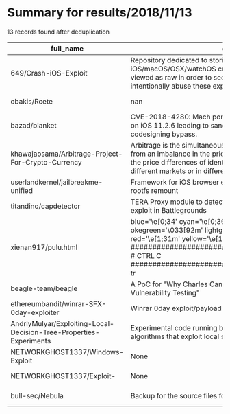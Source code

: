 
# Summary for results/2018/11/13
    
13 records found after deduplication

| full_name | description | html_url | matched_list | matched_count | pushed_at | size | stargazers_count | language | forks_count |
|--------------------------------------------------------------------|------------------------------------------------------------------------------------------------------------------------------------------------------------------------------------------------------------------------------------------------------------------|---------------------------------------------------------------------------------------|-----------------------|-----------------|---------------------------|--------|--------------------|------------------|---------------|
| 649/Crash-iOS-Exploit | Repository dedicated to storing a multitude of iOS/macOS/OSX/watchOS crash bugs. Some samples need to be viewed as raw in order to see the Unicode. Please do not intentionally abuse these exploits. | https://github.com/649/Crash-iOS-Exploit | ['exploit'] | 1 | 2018-11-13 22:26:35+00:00 | 775 | 35 | HTML | 17 |
| obakis/Rcete | nan | https://github.com/obakis/Rcete | ['rce'] | 1 | 2018-11-13 16:16:07+00:00 | 2 | 0 | nan | 0 |
| bazad/blanket | CVE-2018-4280: Mach port replacement vulnerability in launchd on iOS 11.2.6 leading to sandbox escape, privilege escalation, and codesigning bypass. | https://github.com/bazad/blanket | ['cve-2'] | 1 | 2018-11-13 00:26:18+00:00 | 137 | 229 | C | 42 |
| khawajaosama/Arbitrage-Project-For-Crypto-Currency | Arbitrage is the simultaneous purchase and sale of an asset to profit from an imbalance in the price. It is a trade that profits by exploiting the price differences of identical or similar financial instruments on different markets or in different forms. A | https://github.com/khawajaosama/Arbitrage-Project-For-Crypto-Currency | ['exploit'] | 1 | 2018-11-13 17:38:36+00:00 | 188 | 0 | Jupyter Notebook | 0 |
| userlandkernel/jailbreakme-unified | Framework for iOS browser exploitation to kernel privileges and rootfs remount | https://github.com/userlandkernel/jailbreakme-unified | ['exploit'] | 1 | 2018-11-13 00:28:42+00:00 | 47130 | 65 | JavaScript | 28 |
| titandino/capdetector | TERA Proxy module to detect people using the any distance capture exploit in Battlegrounds | https://github.com/titandino/capdetector | ['exploit'] | 1 | 2018-11-13 08:38:27+00:00 | 2 | 0 | JavaScript | 0 |
| xienan917/pulu.html | blue='\e[0;34' cyan='\e[0;36m' green='\e[0;34m' okegreen='\033[92m' lightgreen='\e[1;32m' white='\e[1;37m' red='\e[1;31m' yellow='\e[1;33m' ################################################### # CTRL C ################################################### tr | https://github.com/xienan917/pulu.html | ['exploit'] | 1 | 2018-11-13 13:06:21+00:00 | 0 | 0 | | 0 |
| beagle-team/beagle | A PoC for "Why Charles Can Pen-test: an Evolutionary Approach to Vulnerability Testing" | https://github.com/beagle-team/beagle | ['vulnerability poc'] | 1 | 2018-11-13 14:05:19+00:00 | 14894 | 0 | Python | 1 |
| ethereumbandit/winrar-SFX-0day-exploiter | Winrar 0day exploit/payload maker | https://github.com/ethereumbandit/winrar-SFX-0day-exploiter | ['0day', 'exploit'] | 2 | 2018-11-13 17:19:54+00:00 | 11 | 2 | Python | 5 |
| AndriyMulyar/Exploiting-Local-Decision-Tree-Properties-Experiments | Experimental code running benchmarks on novel decision tree algorithms that exploit local sub-space properties | https://github.com/AndriyMulyar/Exploiting-Local-Decision-Tree-Properties-Experiments | ['exploit'] | 1 | 2018-11-13 17:40:17+00:00 | 1 | 0 | | 0 |
| NETWORKGHOST1337/Windows-Exploit | None | https://github.com/NETWORKGHOST1337/Windows-Exploit | ['exploit'] | 1 | 2018-11-13 23:01:12+00:00 | 0 | 0 | | 0 |
| NETWORKGHOST1337/Exploit- | None | https://github.com/NETWORKGHOST1337/Exploit- | ['exploit'] | 1 | 2018-11-13 23:05:36+00:00 | 0 | 0 | | 0 |
| bull-sec/Nebula | Backup for the source files for exploit-exercises.com/nebula | https://github.com/bull-sec/Nebula | ['exploit'] | 1 | 2018-11-13 23:10:11+00:00 | 6 | 0 | C | 0 |

